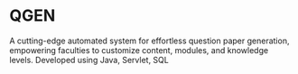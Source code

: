 # QGEN
A cutting-edge automated system for effortless question paper generation, empowering faculties to customize content, modules, and knowledge levels. Developed using Java, Servlet, SQL
